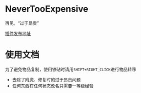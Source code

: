 # NeverTooExpensive
再见，“过于昂贵”

[插件发布地址](https://www.spigotmc.org/resources/nevertooexpensive.102977/)

# 使用文档
为了避免物品复制，使用铁砧时请用`SHIFT+RIGHT_CLICK`进行物品转移
- 去除了附魔、修复时的过于昂贵问题
- 任何东西在任何状态改名只需要一等级经验
